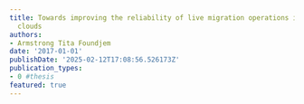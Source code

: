 ```yaml
---
title: Towards improving the reliability of live migration operations in OpenStack
  clouds
authors:
- Armstrong Tita Foundjem
date: '2017-01-01'
publishDate: '2025-02-12T17:08:56.526173Z'
publication_types:
- 0 #thesis
featured: true
---
```

